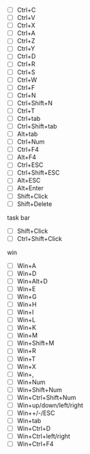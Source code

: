  - [ ] Ctrl+C
 - [ ] Ctrl+V
 - [ ] Ctrl+X
 - [ ] Ctrl+A
 - [ ] Ctrl+Z
 - [ ] Ctrl+Y
 - [ ] Ctrl+D
 - [ ] Ctrl+R
 - [ ] Ctrl+S
 - [ ] Ctrl+W
 - [ ] Ctrl+F
 - [ ] Ctrl+N
 - [ ] Ctrl+Shift+N
 - [ ] Ctrl+T
 - [ ] Ctrl+tab
 - [ ] Ctrl+Shift+tab
 - [ ] Alt+tab
 - [ ] Ctrl+Num
 - [ ] Ctrl+F4
 - [ ] Alt+F4
 - [ ] Ctrl+ESC
 - [ ] Ctrl+Shift+ESC
 - [ ] Alt+ESC
 - [ ] Alt+Enter
 - [ ] Shift+Click
 - [ ] Shift+Delete

task bar
- [ ] Shift+Click
- [ ] Ctrl+Shift+Click

win
 - [ ] Win+A
 - [ ] Win+D
 - [ ] Win+Alt+D
 - [ ] Win+E
 - [ ] Win+G
 - [ ] Win+H
 - [ ] Win+I
 - [ ] Win+L
 - [ ] Win+K
 - [ ] Win+M
 - [ ] Win+Shift+M
 - [ ] Win+R
 - [ ] Win+T
 - [ ] Win+X
 - [ ] Win+,
 - [ ] Win+Num
 - [ ] Win+Shift+Num
 - [ ] Win+Ctrl+Shift+Num
 - [ ] Win+up/down/left/right
 - [ ] Win+\+/-/ESC
 - [ ] Win+tab
 - [ ] Win+Ctrl+D
 - [ ] Win+Ctrl+left/right
 - [ ] Win+Ctrl+F4
